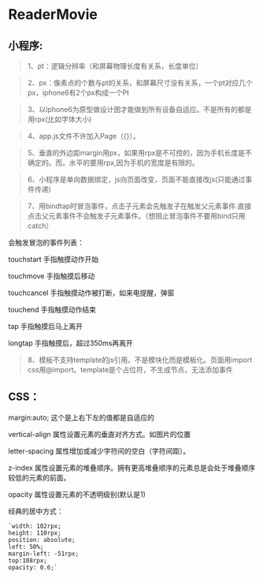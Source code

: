 # ReaderMovie

## 小程序:
>1、pt：逻辑分辨率（和屏幕物理长度有关系，长度单位）

>2、px：像素点的个数与pt的关系，和屏幕尺寸没有关系，一个pt对应几个px，iphone6有2个px构成一个Pt

>3、以iphone6为原型做设计图才能做到所有设备自适应。不是所有的都是用rpx(比如字体大小)

>4、app.js文件不许加入Page（{}）。

>5、垂直的外边距margin用px，如果用rpx是不可控的，因为手机长度是不确定的。而。水平的要用rpx,因为手机的宽度是有限的。

>6、小程序是单向数据绑定，js向页面改变，页面不能直接改js(只能通过事件传递)

>7、用bindtap时冒泡事件，点击子元素会先触发子在触发父元素事件.直接点击父元素事件不会触发子元素事件。（想阻止冒泡事件不要用bind只用catch）

会触发冒泡的事件列表：
   
  touchstart	手指触摸动作开始

  touchmove	手指触摸后移动

  touchcancel	手指触摸动作被打断，如来电提醒，弹窗

  touchend	手指触摸动作结束

  tap	手指触摸后马上离开

  longtap	手指触摸后，超过350ms再离开

  >8、模板不支持template的js引用。不是模块化而是模板化。页面用import css用@import。template是个占位符，不生成节点，无法添加事件

## CSS：

  margin:auto; 这个是上右下左的值都是自适应的

  vertical-align 属性设置元素的垂直对齐方式。如图片的位置

  letter-spacing 属性增加或减少字符间的空白（字符间距）。

  z-index 属性设置元素的堆叠顺序。拥有更高堆叠顺序的元素总是会处于堆叠顺序较低的元素的前面。

  opacity 属性设置元素的不透明级别(默认是1)

  经典的居中方式：

    `width: 102rpx;
    height: 110rpx;
    position: absolute;
    left: 50%;
    margin-left: -51rpx;
    top:108rpx;
    opacity: 0.6;`

